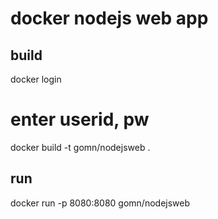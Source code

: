 # docker nodejs web app

## build

 docker login
 # enter userid, pw
 
 docker build  -t gomn/nodejsweb .

## run

 docker run -p 8080:8080 gomn/nodejsweb